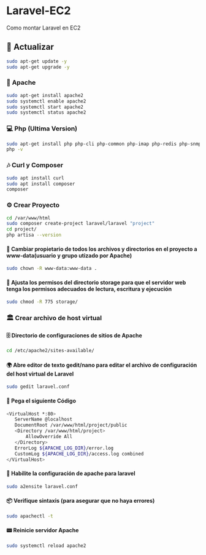 # Laravel-EC2
Como montar Laravel en EC2

## 🚀 **Actualizar**
```bash
sudo apt-get update -y
sudo apt-get upgrade -y
```

### 📂 **Apache**
```bash
sudo apt-get install apache2
sudo systemctl enable apache2
sudo systemctl start apache2
sudo systemctl status apache2
```

### 💻 **Php (Ultima Version)**
```bash
sudo apt-get install php php-cli php-common php-imap php-redis php-snmp php-xml php-zip php-mbstring php-curl
php -v
```

### 🎶 **Curl y Composer**
```bash
sudo apt install curl
sudo apt install composer
composer
```

### ⚙️ **Crear Proyecto**
```bash
cd /var/www/html
sudo composer create-project laravel/laravel "project"
cd project/
php artisa --version
```

#### 🔑 **Cambiar propietario de todos los archivos y directorios en el proyecto a www-data(usuario y grupo utizado por Apache)**
```bash
sudo chown -R www-data:www-data .
```

#### 🔗 **Ajusta los permisos del directorio storage para que el servidor web tenga los permisos adecuados de lectura, escritura y ejecución**
```bash
sudo chmod -R 775 storage/
```

### 🏛️ **Crear archivo de host virtual**
#### 🗄️ **Directorio de configuraciones de sitios de Apache**
```bash
cd /etc/apache2/sites-available/
```

#### 🌍 **Abre editor de texto gedit/nano para editar el archivo de configuración del host virtual de Laravel**
```bash
sudo gedit laravel.conf
```

#### 📄 **Pega el siguiente Código**
```bash
<VirtualHost *:80>
   ServerName @localhost
   DocumentRoot /var/www/html/project/public
   <Directory /var/www/html/project>
       AllowOverride All
   </Directory>
   ErrorLog ${APACHE_LOG_DIR}/error.log
   CustomLog ${APACHE_LOG_DIR}/access.log combined
</VirtualHost>
```

#### 🔄 **Habilite la configuración de apache para laravel**
```bash
sudo a2ensite laravel.conf
```

#### 📦 **Verifique sintaxis (para asegurar que no haya errores)**
```bash
sudo apachectl -t
```

#### 📟 **Reinicie servidor Apache**
```bash
sudo systemctl reload apache2
```
